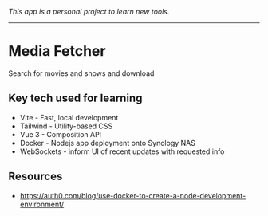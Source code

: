 _This app is a personal project to learn new tools._

---

# Media Fetcher
Search for movies and shows and download

## Key tech used for learning
* Vite - Fast, local development
* Tailwind - Utility-based CSS
* Vue 3 - Composition API
* Docker - Nodejs app deployment onto Synology NAS
* WebSockets - inform UI of recent updates with requested info

## Resources
* https://auth0.com/blog/use-docker-to-create-a-node-development-environment/